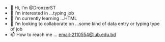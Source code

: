 - 👋 Hi, I’m @DronzerST
- 👀 I’m interested in ...typing job
- 🌱 I’m currently learning ...HTML
- 💞️ I’m looking to collaborate on ...some kind of data entry or typing type of job
- 📫 How to reach me ... email-2110554@Iub.edu.bd


<!---
DronzerST/DronzerST is a ✨ special ✨ repository because its `README.md` (this file) appears on your GitHub profile.
You can click the Preview link to take a look at your changes.
--->
